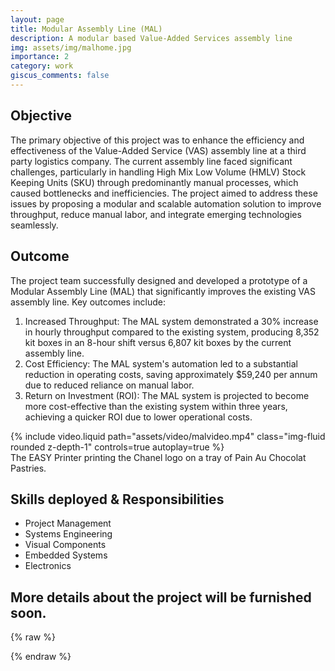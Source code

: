 ```yaml
---
layout: page
title: Modular Assembly Line (MAL)
description: A modular based Value-Added Services assembly line
img: assets/img/malhome.jpg
importance: 2
category: work
giscus_comments: false
---
```


<!-- Describe the objective of MAL -->
## Objective
The primary objective of this project was to enhance the efficiency and effectiveness of the Value-Added Service (VAS) assembly line at a third party logistics company. The current assembly line faced significant challenges, particularly in handling High Mix Low Volume (HMLV) Stock Keeping Units (SKU) through predominantly manual processes, which caused bottlenecks and inefficiencies. The project aimed to address these issues by proposing a modular and scalable automation solution to improve throughput, reduce manual labor, and integrate emerging technologies seamlessly.

## Outcome
The project team successfully designed and developed a prototype of a Modular Assembly Line (MAL) that significantly improves the existing VAS assembly line. Key outcomes include:

1. Increased Throughput: The MAL system demonstrated a 30% increase in hourly throughput compared to the existing system, producing 8,352 kit boxes in an 8-hour shift versus 6,807 kit boxes by the current assembly line.
2. Cost Efficiency: The MAL system's automation led to a substantial reduction in operating costs, saving approximately $59,240 per annum due to reduced reliance on manual labor.
3. Return on Investment (ROI): The MAL system is projected to become more cost-effective than the existing system within three years, achieving a quicker ROI due to lower operational costs.

<div class="videorow">
    <div class="col-sm mt-3 mt-md-0">
        {% include video.liquid path="assets/video/malvideo.mp4" class="img-fluid rounded z-depth-1" controls=true autoplay=true %}
    </div>
</div>
<div class="caption">
    The EASY Printer printing the Chanel logo on a tray of Pain Au Chocolat Pastries.
</div>

## Skills deployed & Responsibilities
- Project Management
- Systems Engineering
- Visual Components
- Embedded Systems
- Electronics

## More details about the project will be furnished soon.


{% raw %}

{% endraw %}

